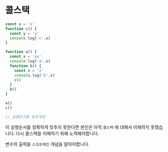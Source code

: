 # 콜스택



```js
const x = 'x'
function c() {
  const y = 'y'
  console.log('c',x)
}

function a() {
  const x = 'xx'
  console.log('a',x)
  function b() {
    const z = 'z'
    console.log('b',x)
    c()
  }
  b()
}

a()
c()

// 실행순서를 맞추세요.
```



이 실행순서를 정확하게 맞추지 못한다면 본인은 아직 `콜스택` 에 대해서 이해하지 못했습니다. 다시 콜스택을 이해하기 위해 노력해야합니다.

변수의 출력을 `스코프체인` 개념을 알아야합니다.